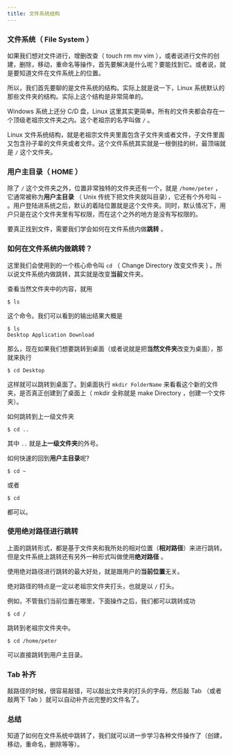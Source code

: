 ```yaml
---
title: 文件系统结构
---
```


### 文件系统（ File System ）

如果我们想对文件进行，增删改查（ touch rm mv vim ），或者说进行文件的创建，删除，移动，重命名等操作，首先要解决是什么呢？要能找到它。或者说，就是要知道文件在文件系统上的位置。

所以，我们首先要聊的是文件系统的结构。实际上就是说一下，Linux 系统默认的那些文件夹的结构。实际上这个结构是非常简单的。

Windows 系统上还分 C/D 盘，Linux 这里其实更简单。所有的文件夹都会存在一个顶级老祖宗文件夹之内。这个老祖宗的名字叫做 `/` 。

Linux 文件系统结构，就是老祖宗文件夹里面包含子文件夹或者文件，子文件里面又包含孙子辈的文件夹或者文件。这个文件系统其实就是一根倒挂的树，最顶端就是 `/` 这个文件夹。


### 用户主目录（ HOME ）

除了 `/` 这个文件夹之外，位置非常独特的文件夹还有一个，就是 `/home/peter` ，它通常被称为**用户主目录** （ Unix 传统下把文件夹就叫目录），它还有个外号叫 `~` 。用户登陆进系统之后，默认的着陆位置就是这个文件夹。同时，默认情况下，用户只是在这个文件夹里有写权限，而在这个之外的地方是没有写权限的。

要真正找到文件，需要我们学会如何在文件系统内做**跳转** 。


### 如何在文件系统内做跳转？

这里我们会使用到的一个核心命令叫 `cd` （ Change Directory 改变文件夹 ) 。所以说文件系统内做跳转，其实就是改变**当前**文件夹。

查看当然文件夹中的内容，就用

```
$ ls
```

这个命令。我们可以看到的输出结果大概是

```
$ ls
Desktop Application Download
```

那么，现在如果我们想要跳转到桌面（或者说就是把**当然文件夹**改变为桌面），那就来执行

```
$ cd Desktop
```

这样就可以跳转到桌面了。到桌面执行 `mkdir FolderName` 来看看这个新的文件夹，是否真正创建到了桌面上（ mkdir 全称就是 make Directory ，创建一个文件夹）。

如何跳转到上一级文件夹

```
$ cd ..
```

其中 `..` 就是**上一级文件夹**的外号。

如何快速的回到**用户主目录**呢?

```
$ cd ~
```

或者

```
$ cd  
```

都可以。


### 使用绝对路径进行跳转

上面的跳转形式，都是基于文件夹和我所处的相对位置（**相对路径**）来进行跳转。但是文件系统上跳转还有另外一种形式叫做使用**绝对路径** 。

使用绝对路径进行跳转的最大好处，就是跟用户的**当前位置**无关。

绝对路径的特点是一定以老祖宗文件夹打头，也就是以 `/` 打头。

例如，不管我们当前位置在哪里，下面操作之后，我们都可以跳转成功

```
$ cd /
```

跳转到老祖宗文件夹中。

```
$ cd /home/peter
```

可以直接跳转到用户主目录。

### Tab 补齐

敲路径的时候，很容易敲错，可以敲出文件夹的打头的字母，然后敲 Tab （或者敲两下 Tab ）就可以自动补齐出完整的文件名了。

### 总结

知道了如何在文件系统中跳转了，我们就可以进一步学习各种文件操作了（创建，移动，重命名，删除等等）。
